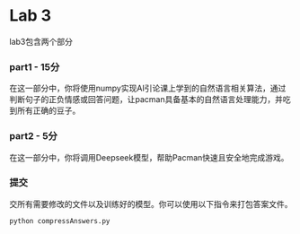 # Lab 3

lab3包含两个部分

### part1 - 15分
在这一部分中，你将使用numpy实现AI引论课上学到的自然语言相关算法，通过判断句子的正负情感或回答问题，让pacman具备基本的自然语言处理能力，并吃到所有正确的豆子。

### part2 - 5分
在这一部分中，你将调用Deepseek模型，帮助Pacman快速且安全地完成游戏。


### 提交
交所有需要修改的文件以及训练好的模型。你可以使用以下指令来打包答案文件。
```
python compressAnswers.py
```